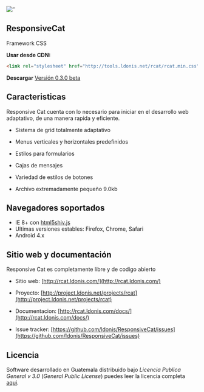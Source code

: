 ![''](http://rcat.ldonis.com/Website/WebTemplate//img/rcat.png "Responsive cat")

ResponsiveCat
-----

Framework CSS



**Usar desde CDN:**

```html
<link rel="stylesheet" href="http://tools.ldonis.net/rcat/rcat.min.css">
```

**Descargar**
[Versión 0.3.0 beta](https://github.com/ldonis/ResponsiveCat/archive/master.zip)

Caracteristicas
---------------

Responsive Cat cuenta con lo necesario para iniciar en el desarrollo web adaptativo, de una manera rapida y eficiente.

* Sistema de grid totalmente adaptativo

* Menus verticales y horizontales predefinidos

* Estilos para formularios

* Cajas de mensajes

* Variedad de estilos de botones

* Archivo extremadamente pequeño 9.0kb


Navegadores soportados
----------------------

* IE 8+ con [html5shiv.js](https://github.com/aFarkas/html5shiv)
* Ultimas versiones estables: Firefox, Chrome, Safari 
* Android 4.x
 

Sitio web y documentación
----------------

Responsive Cat es completamente libre y de codigo abierto

* Sitio web: [http://rcat.ldonis.com/](http://rcat.ldonis.com/)

* Proyecto: [http://project.ldonis.net/projects/rcat](http://project.ldonis.net/projects/rcat)

* Documentacion: [http://rcat.ldonis.com/docs/](http://rcat.ldonis.com/docs/)

* Issue tracker: [https://github.com/ldonis/ResponsiveCat/issues](https://github.com/ldonis/ResponsiveCat/issues)
 

Licencia
----------------

Software desarrollado en Guatemala distribuido bajo *Licencia Publica General v 3.0* (*General Public License*)  puedes leer la licencia completa [aqui](https://github.com/ldonis/ResponsiveCat/blob/master/LICENSE).
